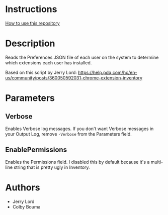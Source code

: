 # Instructions
[How to use this repository](../../README.md)

# Description
Reads the Preferences JSON file of each user on the system to determine which extensions each user has installed.

Based on this script by Jerry Lord: https://help.pdq.com/hc/en-us/community/posts/360050592031-chrome-extension-inventory

# Parameters
## Verbose
Enables Verbose log messages. If you don't want Verbose messages in your Output Log, remove `-Verbose` from the Parameters field.

## EnablePermissions
Enables the Permissions field. I disabled this by default because it's a multi-line string that is pretty ugly in Inventory.

# Authors
* Jerry Lord
* Colby Bouma